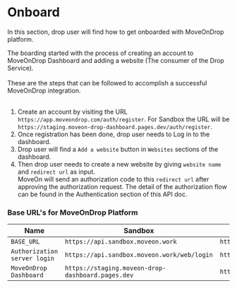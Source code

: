 # Onboard #

In this section, drop user will find how to get onboarded with MoveOnDrop platform.


The boarding started with the process of creating an account to MoveOnDrop Dashboard and adding a website (The consumer of the Drop Service).
<br/>
<br/>
These are the steps that can be followed to accomplish a successful MoveOnDrop integration. <br/><br/>
1) Create an account by visiting the URL `https://app.moveondrop.com/auth/register`. For Sandbox the URL will be `https://staging.moveon-drop-dashboard.pages.dev/auth/register`. <br/>
2) Once registration has been done, drop user needs to Log in to the dashboard. <br/>
3) Drop user will find a `Add a website` button in `Websites` sections of the dashboard. <br/>
4) Then drop user needs to create a new website by giving `website name` and `redirect url` as input. <br/> MoveOn will send an authorization code to this `redirect url` after approving the authorization request. The detail of the authorization flow can be found in the Authentication section of this API doc. <br/>


### Base URL's for MoveOnDrop Platform ###

| Name                         | Sandbox                                           | Production                        |
|------------------------------|---------------------------------------------------|-----------------------------------|
| `BASE_URL`                   | `https://api.sandbox.moveon.work`                 | `https://moveon.com.bd`           |
| `Authorization server login` | `https://api.sandbox.moveon.work/web/login`       | `https://moveon.com.bd/web/login` |
| `MoveOnDrop Dashboard`       | `https://staging.moveon-drop-dashboard.pages.dev` | `https://app.moveondrop.com`      |
